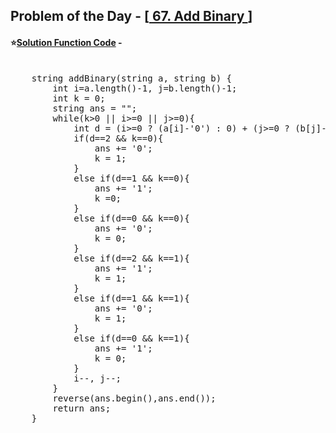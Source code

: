 ## Problem of the Day - [<a href="https://leetcode.com/problems/add-binary/description/"> 67. Add Binary </a>]


#### ⭐<ins>Solution Function Code</ins> -
<pre>

    string addBinary(string a, string b) {
        int i=a.length()-1, j=b.length()-1;
        int k = 0;
        string ans = "";
        while(k>0 || i>=0 || j>=0){
            int d = (i>=0 ? (a[i]-'0') : 0) + (j>=0 ? (b[j]-'0') : 0);
            if(d==2 && k==0){
                ans += '0';
                k = 1;
            }
            else if(d==1 && k==0){
                ans += '1';
                k =0;
            }
            else if(d==0 && k==0){
                ans += '0';
                k = 0;
            }
            else if(d==2 && k==1){
                ans += '1';
                k = 1;
            }
            else if(d==1 && k==1){
                ans += '0';
                k = 1;
            }
            else if(d==0 && k==1){
                ans += '1';
                k = 0;
            }
            i--, j--;
        }
        reverse(ans.begin(),ans.end());
        return ans;
    }
</pre>
